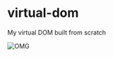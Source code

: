 # virtual-dom
My virtual DOM built from scratch

![OMG](https://media.giphy.com/media/5VKbvrjxpVJCM/giphy.gif)
